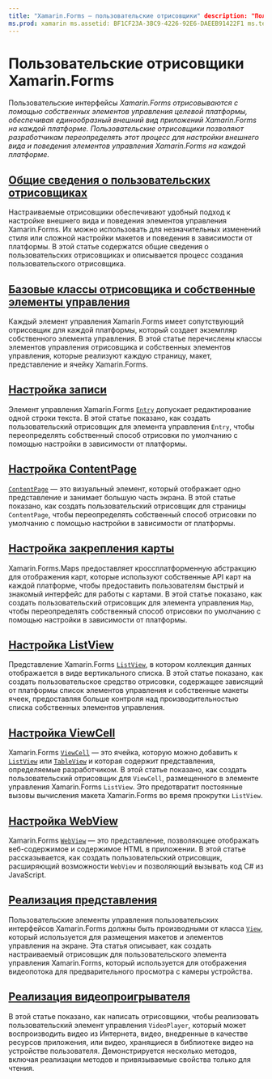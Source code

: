 ```yaml
---
title: "Xamarin.Forms — пользовательские отрисовщики" description: "Пользовательские отрисовщики позволяют разработчикам переопределить отрисовку собственных элементов управления на каждой платформе, чтобы настроить внешний вид и поведение элементов управления Xamarin.Forms".
ms.prod: xamarin ms.assetid: BF1CF23A-3BC9-4226-92E6-DAEEB91422F1 ms.technology: xamarin-forms author: davidbritch ms.author: dabritch ms.date: 12/03/2019 no-loc: [Xamarin.Forms, Xamarin.Essentials]
---
```


# <a name="xamarinforms-custom-renderers"></a>Пользовательские отрисовщики Xamarin.Forms

Пользовательские интерфейсы _Xamarin.Forms отрисовываются с помощью собственных элементов управления целевой платформы, обеспечивая единообразный внешний вид приложений Xamarin.Forms на каждой платформе. Пользовательские отрисовщики позволяют разработчикам переопределять этот процесс для настройки внешнего вида и поведения элементов управления Xamarin.Forms на каждой платформе._

## <a name="introduction-to-custom-renderers"></a>[Общие сведения о пользовательских отрисовщиках](introduction.md)

Настраиваемые отрисовщики обеспечивают удобный подход к настройке внешнего вида и поведения элементов управления Xamarin.Forms. Их можно использовать для незначительных изменений стиля или сложной настройки макетов и поведения в зависимости от платформы. В этой статье содержатся общие сведения о пользовательских отрисовщиках и описывается процесс создания пользовательского отрисовщика.

## <a name="renderer-base-classes-and-native-controls"></a>[Базовые классы отрисовщика и собственные элементы управления](renderers.md)

Каждый элемент управления Xamarin.Forms имеет сопутствующий отрисовщик для каждой платформы, который создает экземпляр собственного элемента управления. В этой статье перечислены классы элементов управления отрисовщика и собственных элементов управления, которые реализуют каждую страницу, макет, представление и ячейку Xamarin.Forms.

## <a name="customizing-an-entry"></a>[Настройка записи](entry.md)

Элемент управления Xamarin.Forms [`Entry`](xref:Xamarin.Forms.Entry) допускает редактирование одной строки текста. В этой статье показано, как создать пользовательский отрисовщик для элемента управления `Entry`, чтобы переопределять собственный способ отрисовки по умолчанию с помощью настройки в зависимости от платформы.

## <a name="customizing-a-contentpage"></a>[Настройка ContentPage](contentpage.md)

[`ContentPage`](xref:Xamarin.Forms.ContentPage) — это визуальный элемент, который отображает одно представление и занимает большую часть экрана. В этой статье показано, как создать пользовательский отрисовщик для страницы `ContentPage`, чтобы переопределять собственный способ отрисовки по умолчанию с помощью настройки в зависимости от платформы.

## <a name="customizing-a-map-pin"></a>[Настройка закрепления карты](map-pin.md)

Xamarin.Forms.Maps предоставляет кроссплатформенную абстракцию для отображения карт, которые используют собственные API карт на каждой платформе, чтобы предоставить пользователям быстрый и знакомый интерфейс для работы с картами. В этой статье показано, как создать пользовательский отрисовщик для элемента управления `Map`, чтобы переопределять собственный способ отрисовки по умолчанию с помощью настройки в зависимости от платформы.

## <a name="customizing-a-listview"></a>[Настройка ListView](listview.md)

Представление Xamarin.Forms [`ListView`](xref:Xamarin.Forms.ListView), в котором коллекция данных отображается в виде вертикального списка. В этой статье показано, как создать пользовательское средство отрисовки, содержащее зависящий от платформы список элементов управления и собственные макеты ячеек, предоставляя больше контроля над производительностью списка собственных элементов управления.

## <a name="customizing-a-viewcell"></a>[Настройка ViewCell](viewcell.md)

Xamarin.Forms [`ViewCell`](xref:Xamarin.Forms.ViewCell) — это ячейка, которую можно добавить к [`ListView`](xref:Xamarin.Forms.ListView) или [`TableView`](xref:Xamarin.Forms.TableView) и которая содержит представления, определяемые разработчиком. В этой статье показано, как создать пользовательский отрисовщик для `ViewCell`, размещенного в элементе управления Xamarin.Forms `ListView`. Это предотвратит постоянные вызовы вычисления макета Xamarin.Forms во время прокрутки `ListView`.

## <a name="customizing-a-webview"></a>[Настройка WebView](hybridwebview.md)

Xamarin.Forms [`WebView`](xref:Xamarin.Forms.WebView) — это представление, позволяющее отображать веб-содержимое и содержимое HTML в приложении. В этой статье рассказывается, как создать пользовательский отрисовщик, расширяющий возможности `WebView` и позволяющий вызывать код C# из JavaScript.

## <a name="implementing-a-view"></a>[Реализация представления](view.md)

Пользовательские элементы управления пользовательских интерфейсов Xamarin.Forms должны быть производными от класса [`View`](xref:Xamarin.Forms.View), который используется для размещения макетов и элементов управления на экране. Эта статья описывает, как создать настраиваемый отрисовщик для пользовательского элемента управления Xamarin.Forms, который используется для отображения видеопотока для предварительного просмотра с камеры устройства.

## <a name="implementing-a-video-player"></a>[Реализация видеопроигрывателя](video-player/index.md)

В этой статье показано, как написать отрисовщики, чтобы реализовать пользовательский элемент управления `VideoPlayer`, который может воспроизводить видео из Интернета, видео, внедренные в качестве ресурсов приложения, или видео, хранящиеся в библиотеке видео на устройстве пользователя. Демонстрируется несколько методов, включая реализации методов и привязываемые свойства только для чтения.
